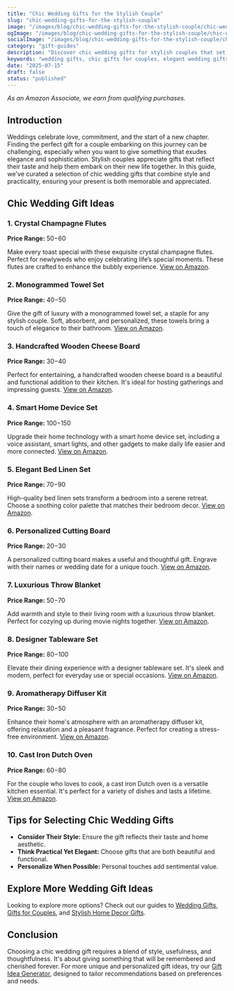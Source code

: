 ```yaml
---
title: "Chic Wedding Gifts for the Stylish Couple"
slug: "chic-wedding-gifts-for-the-stylish-couple"
image: "/images/blog/chic-wedding-gifts-for-the-stylish-couple/chic-wedding-gifts-for-the-stylish-couple-banner.webp"
ogImage: "/images/blog/chic-wedding-gifts-for-the-stylish-couple/chic-wedding-gifts-for-the-stylish-couple-og.webp"
socialImage: "/images/blog/chic-wedding-gifts-for-the-stylish-couple/chic-wedding-gifts-for-the-stylish-couple-social.webp"
category: "gift-guides"
description: "Discover chic wedding gifts for stylish couples that set them up for life together—browse our elegant picks!"
keywords: "wedding gifts, chic gifts for couples, elegant wedding gifts, practical wedding gifts, personalized wedding gifts"
date: "2025-07-15"
draft: false
status: "published"
---
```


*As an Amazon Associate, we earn from qualifying purchases.*

## Introduction

Weddings celebrate love, commitment, and the start of a new chapter. Finding the perfect gift for a couple embarking on this journey can be challenging, especially when you want to give something that exudes elegance and sophistication. Stylish couples appreciate gifts that reflect their taste and help them embark on their new life together. In this guide, we've curated a selection of chic wedding gifts that combine style and practicality, ensuring your present is both memorable and appreciated.

## Chic Wedding Gift Ideas

### 1. Crystal Champagne Flutes
**Price Range:** $50-$60

Make every toast special with these exquisite crystal champagne flutes. Perfect for newlyweds who enjoy celebrating life’s special moments. These flutes are crafted to enhance the bubbly experience. [View on Amazon](https://www.amazon.com/s?k=crystal+champagne+flutes&tag=bright-gift-20).

### 2. Monogrammed Towel Set
**Price Range:** $40-$50

Give the gift of luxury with a monogrammed towel set, a staple for any stylish couple. Soft, absorbent, and personalized, these towels bring a touch of elegance to their bathroom. [View on Amazon](https://www.amazon.com/s?k=monogrammed+towel+set&tag=bright-gift-20).

### 3. Handcrafted Wooden Cheese Board
**Price Range:** $30-$40

Perfect for entertaining, a handcrafted wooden cheese board is a beautiful and functional addition to their kitchen. It's ideal for hosting gatherings and impressing guests. [View on Amazon](https://www.amazon.com/s?k=handcrafted+wooden+cheese+board&tag=bright-gift-20).

### 4. Smart Home Device Set
**Price Range:** $100-$150

Upgrade their home technology with a smart home device set, including a voice assistant, smart lights, and other gadgets to make daily life easier and more connected. [View on Amazon](https://www.amazon.com/s?k=smart+home+device+set&tag=bright-gift-20).

### 5. Elegant Bed Linen Set
**Price Range:** $70-$90

High-quality bed linen sets transform a bedroom into a serene retreat. Choose a soothing color palette that matches their bedroom decor. [View on Amazon](https://www.amazon.com/s?k=elegant+bed+linen+set&tag=bright-gift-20).

### 6. Personalized Cutting Board
**Price Range:** $20-$30

A personalized cutting board makes a useful and thoughtful gift. Engrave with their names or wedding date for a unique touch. [View on Amazon](https://www.amazon.com/s?k=personalized+cutting+board&tag=bright-gift-20).

### 7. Luxurious Throw Blanket
**Price Range:** $50-$70

Add warmth and style to their living room with a luxurious throw blanket. Perfect for cozying up during movie nights together. [View on Amazon](https://www.amazon.com/s?k=luxurious+throw+blanket&tag=bright-gift-20).

### 8. Designer Tableware Set
**Price Range:** $80-$100

Elevate their dining experience with a designer tableware set. It's sleek and modern, perfect for everyday use or special occasions. [View on Amazon](https://www.amazon.com/s?k=designer+tableware+set&tag=bright-gift-20).

### 9. Aromatherapy Diffuser Kit
**Price Range:** $30-$50

Enhance their home's atmosphere with an aromatherapy diffuser kit, offering relaxation and a pleasant fragrance. Perfect for creating a stress-free environment. [View on Amazon](https://www.amazon.com/s?k=aromatherapy+diffuser+kit&tag=bright-gift-20).

### 10. Cast Iron Dutch Oven
**Price Range:** $60-$80

For the couple who loves to cook, a cast iron Dutch oven is a versatile kitchen essential. It's perfect for a variety of dishes and lasts a lifetime. [View on Amazon](https://www.amazon.com/s?k=cast+iron+dutch+oven&tag=bright-gift-20).

## Tips for Selecting Chic Wedding Gifts

- **Consider Their Style:** Ensure the gift reflects their taste and home aesthetic.
- **Think Practical Yet Elegant:** Choose gifts that are both beautiful and functional.
- **Personalize When Possible:** Personal touches add sentimental value.

## Explore More Wedding Gift Ideas

Looking to explore more options? Check out our guides to [Wedding Gifts](https://bright-gift.com/wedding-gifts), [Gifts for Couples](https://bright-gift.com/gifts-for-couples), and [Stylish Home Decor Gifts](https://bright-gift.com/stylish-home-decor-gifts).

## Conclusion

Choosing a chic wedding gift requires a blend of style, usefulness, and thoughtfulness. It's about giving something that will be remembered and cherished forever. For more unique and personalized gift ideas, try our [Gift Idea Generator](https://bright-gift.com), designed to tailor recommendations based on preferences and needs.